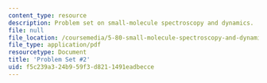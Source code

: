 ```yaml
---
content_type: resource
description: Problem set on small-molecule spectroscopy and dynamics.
file: null
file_location: /coursemedia/5-80-small-molecule-spectroscopy-and-dynamics-fall-2008/f5c239a324b959f3d8211491eadbecce_ps2_1976.pdf
file_type: application/pdf
resourcetype: Document
title: 'Problem Set #2'
uid: f5c239a3-24b9-59f3-d821-1491eadbecce
---
```

